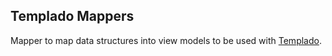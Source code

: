 ## Templado Mappers

Mapper to map data structures into view models to be used with [Templado](https://github.com/templado/engine).



